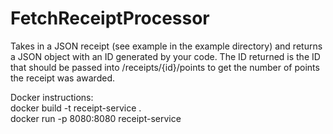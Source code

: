 # FetchReceiptProcessor
Takes in a JSON receipt (see example in the example directory) and returns a JSON object with an ID generated by your code.  The ID returned is the ID that should be passed into /receipts/{id}/points to get the number of points the receipt was awarded.

Docker instructions:  
docker build -t receipt-service .      
docker run -p 8080:8080 receipt-service

